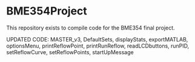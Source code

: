 BME354Project
=============
This repository exists to compile code for the BME354 final project.

UPDATED CODE:
MASTER_v3, DefaultSets, displayStats, exportMATLAB, optionsMenu,
printReflowPoint, printRunReflow, readLCDbuttons, runPID, setReflowCurve,
setReflowPoints, startUpMessage
